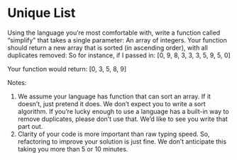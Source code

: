 # Unique List

Using the language you’re most comfortable with, write a function called “simplify” that takes a single parameter: An array of integers.
Your function should return a new array that is sorted (in ascending order), with all duplicates removed:
So for instance, if I passed in: 
[0, 9, 8, 3, 3, 3, 5, 9, 5, 0]

Your function would return:
[0, 3, 5, 8, 9]

Notes: 
 1. We assume your language has function that can sort an array. If it doesn’t, just pretend it does. We don’t expect you to write a sort algorithm. If you’re lucky enough to use a language has a built-in way to remove duplicates, please don’t use that. We’d like to see you write that part out.
 2. Clarity of your code is more important than raw typing speed. So, refactoring to improve your solution is just fine. We don’t anticipate this taking you more than 5 or 10 minutes.